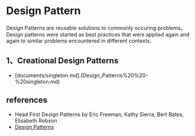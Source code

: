 # Design Pattern

Design Patterns are reusable solutions to commonly occuring problems。 Design patterns were started as best practices that were applied again and again to similar problems encountered in different contexts.


## 1、Creational Design Patterns

- [documents/singleton.md].(Design_Patterns%20%20-%20singleton.md)




## references

- Head First Design Patterns by Eric Freeman, Kathy Sierra, Bert Bates, Elisabeth Robson 
- [Design Patterns](http://www.oodesign.com/)
